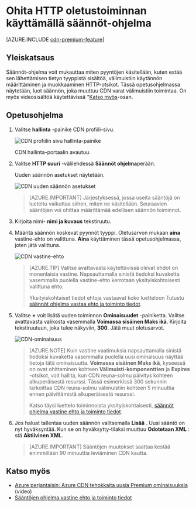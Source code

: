 <properties
    pageTitle="HTTP oletustoiminnan Azure CDN käyttämällä säännöt-ohjelma ohittaminen | Microsoft Azure"
    description="Voit mukauttaa pyyntöjen käsittelytavan mukaan Azure CDN, kuten estää sen lähettämisen tietyn tyyppistä sisältöä, välimuistiin koskevien käytäntöjen määrittäminen ja muokata HTTP-otsikoiden säännöt-ohjelma."
    services="cdn"
    documentationCenter=""
    authors="camsoper"
    manager="erikre"
    editor=""/>

<tags
    ms.service="cdn"
    ms.workload="tbd"
    ms.tgt_pltfrm="na"
    ms.devlang="na"
    ms.topic="article"
    ms.date="07/28/2016"
    ms.author="casoper"/>

# <a name="override-default-http-behavior-using-the-rules-engine"></a>Ohita HTTP oletustoiminnan käyttämällä säännöt-ohjelma

[AZURE.INCLUDE [cdn-premium-feature](../../includes/cdn-premium-feature.md)]

## <a name="overview"></a>Yleiskatsaus

Säännöt-ohjelma voit mukauttaa miten pyyntöjen käsitellään, kuten estää sen lähettämisen tietyn tyyppistä sisältöä, välimuistiin käytännön määrittäminen ja muokkaaminen HTTP-otsikot.  Tässä opetusohjelmassa näytetään, luot säännön, joka muuttuu CDN varat välimuistiin toimintaa.  On myös videosisältöä käytettävissä "[Katso myös](#see-also)-osan.

## <a name="tutorial"></a>Opetusohjelma

1. Valitse **hallinta** -painike CDN profiili-sivu.

    ![CDN profiilin sivu hallinta-painike](./media/cdn-rules-engine/cdn-manage-btn.png)

    CDN hallinta-portaalin avautuu.

2. Valitse **HTTP suuri** -välilehdessä **Säännöt ohjelma**perään.

    Uuden säännön asetukset näytetään.

    ![CDN uuden säännön asetukset](./media/cdn-rules-engine/cdn-new-rule.png)

    >[AZURE.IMPORTANT] Järjestyksessä, jossa useita sääntöjä on lueteltu vaikuttaa siihen, miten ne käsitellään. Seuraavien sääntöjen voi ohittaa määrittämää edellisen säännön toiminnot.
    
3. Kirjoita nimi- **nimi ja kuvaus** tekstiruutu.

4. Määritä säännön koskevat pyynnöt tyyppi.  Oletusarvon mukaan **aina** vastine-ehto on valittuna.  **Aina** käyttäminen tässä opetusohjelmassa, joten jätä valittuna.

    ![CDN vastine-ehto](./media/cdn-rules-engine/cdn-request-type.png)

    >[AZURE.TIP] Valitse avattavasta käytettävissä olevat ehdot on monenlaisia vastine.  Napsauttamalla sinistä tiedoksi kuvaketta vasemmalla puolella vastine-ehto kerrotaan yksityiskohtaisesti valittuna ehto.
    >
    >Yksityiskohtaiset tiedot ehtoja vastaavat koko luetteloon Tutustu [säännöt ohjelma vastaa ehto ja toiminto tiedot](https://msdn.microsoft.com/library/mt757336.aspx#Anchor_0).

5.  Valitse **+** voit lisätä uuden toiminnon **Ominaisuudet** -painiketta.  Valitse avattavasta valikosta vasemmalla **Voimassa sisäinen Maks ikä**.  Kirjoita tekstiruutuun, joka tulee näkyviin, **300**.  Jätä muut oletusarvot.

    ![CDN-ominaisuus](./media/cdn-rules-engine/cdn-new-feature.png)

    >[AZURE.NOTE] Kuin vastine vaatimuksia napsauttamalla sinistä tiedoksi kuvaketta vasemmalla puolella uusi ominaisuus näyttää tietoja tätä ominaisuutta.  **Voimassa sisäinen Maks ikä**, kyseessä on ovat ohittaminen kohteen **Välimuisti-komponenttien** ja **Expires** -otsikot, voit hallita, kun CDN reuna-solmu päivitys kohteen alkuperäisestä resurssi.  Tässä esimerkissä 300 sekunnin tarkoittaa CDN reuna-solmu välimuistiin kohteen 5 minuuttia ennen päivittämistä alkuperäisestä resurssi.
    >
    >Katso täysi luettelo toiminnoista yksityiskohtaisesti, [säännöt ohjelma vastine ehto ja toiminto tiedot](https://msdn.microsoft.com/library/mt757336.aspx#Anchor_1).

6.  Jos haluat tallentaa uuden säännön valitsemalla **Lisää** .  Uusi sääntö on nyt hyväksyntää. Kun se on hyväksytty-tilaksi muuttuu **Odotetaan XML** : stä **Aktiivinen XML**.

    >[AZURE.IMPORTANT] Sääntöjen muutokset saattaa kestää enimmillään 90 minuuttia leviäminen CDN kautta.

## <a name="see-also"></a>Katso myös
* [Azure perjantaisin: Azure CDN tehokkaita uusia Premium ominaisuuksia](https://azure.microsoft.com/documentation/videos/azure-cdns-powerful-new-premium-features/) (video)
* [Sääntöjen ohjelma vastine ehto ja toiminto tiedot](https://msdn.microsoft.com/library/mt757336.aspx)
